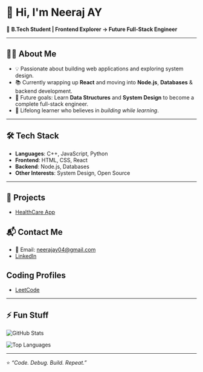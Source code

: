 # 👋 Hi, I'm Neeraj AY

🚀 **B.Tech Student | Frontend Explorer → Future Full-Stack Engineer**

---

## 👨‍💻 About Me

- 💡 Passionate about building web applications and exploring system design.
- 📚 Currently wrapping up **React** and moving into **Node.js**, **Databases** & backend development.
- 🔭 Future goals: Learn **Data Structures** and **System Design** to become a complete full-stack engineer.
- 🌱 Lifelong learner who believes in _building while learning_.

---

## 🛠 Tech Stack

- **Languages**: C++, JavaScript, Python
- **Frontend**: HTML, CSS, React
- **Backend**: Node.js, Databases
- **Other Interests**: System Design, Open Source

---

## 🚧 Projects

- [HealthCare App](https://github.com/neeraj-ay/healthcare-app)

## 📬 Contact Me

- 📧 Email: [neerajay04@gmail.com](mailto:neerajay04@gmail.com)
- [LinkedIn](https://www.linkedin.com/in/neeraj-ay)


## Coding Profiles  

- [LeetCode](https://leetcode.com/u/neeraj-ay/)  

---

## ⚡ Fun Stuff

![GitHub Stats](https://github-readme-stats.vercel.app/api?username=neeraj-ay&show_icons=true&theme=tokyonight)

![Top Languages](https://github-readme-stats.vercel.app/api/top-langs/?username=neeraj-ay&layout=compact&theme=tokyonight)

---

⭐ _“Code. Debug. Build. Repeat.”_
